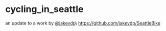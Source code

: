# cycling_in_seattle
an update to a work by <a href="http://jakevdp.github.io/blog/2014/06/10/is-seattle-really-seeing-an-uptick-in-cycling" target="_blank">@jakevdp</a>\\
https://github.com/jakevdp/SeattleBike
